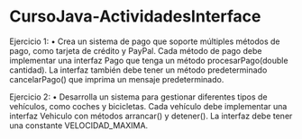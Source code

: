 # CursoJava-ActividadesInterface

Ejercicio 1:
• Crea un sistema de pago que soporte múltiples métodos de pago,
como tarjeta de crédito y PayPal. Cada método de pago debe
implementar una interfaz Pago que tenga un método
procesarPago(double cantidad). La interfaz también debe tener un
método predeterminado cancelarPago() que imprima un mensaje
predeterminado.

Ejercicio 2:
• Desarrolla un sistema para gestionar diferentes tipos de vehículos,
como coches y bicicletas. Cada vehículo debe implementar una interfaz
Vehiculo con métodos arrancar() y detener(). La interfaz debe tener
una constante VELOCIDAD_MAXIMA.
